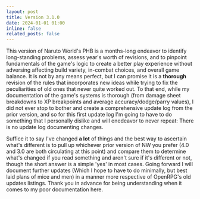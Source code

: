 ```yaml
---
layout: post
title: Version 3.1.0
date: 2024-01-01 01:00
inline: false
related_posts: false
---
```


This version of Naruto World's PHB is a months-long endeavor to identify long-standing problems, assess year's worth of revisions, and to pinpoint fundamentals of the game's logic to create a better play experience without adversing affecting build variety, in-combat choices, and overall game balance.  It is not by any means perfect, but I can promise it is a **thorough** revision of the rules that incorporates new ideas while trying to fix the peculiarities of old ones that never quite worked out. To that end, while my documentation of the game's systems is thorough (from damage sheet breakdowns to XP breakpoints and average accuracy/dodge/parry values), I did not ever stop to bother and create a comprehensive update log from the prior version, and so for this first update log I'm going to have to do something that I personally dislike and will enedeavor to never repeat: There is no update log documenting changes.  

Suffice it to say I've changed **a lot** of things and the best way to ascertain what's different is to pull up whichever prior version of NW you prefer (4.0 and 3.0 are both circulating at this point) and compare them to determine what's changed if you read something and aren't sure if it's different or not, though the short answer is a simple 'yes' in most cases.  Going forward I will document further updates (Which I hope to have to do minimally, but best laid plans of mice and men) in a manner more respective of OpenRPG's old updates listings.  Thank you in advance for being understanding when it comes to my poor documentation here.
